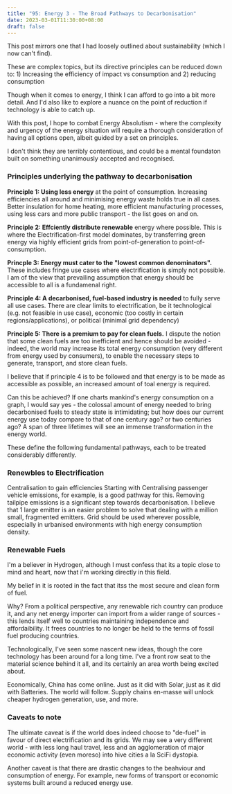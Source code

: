 ```yaml
---
title: "95: Energy 3 - The Broad Pathways to Decarbonisation"
date: 2023-03-01T11:30:00+08:00
draft: false
---
```


This post mirrors one that I had loosely outlined about sustainability (which I now can't find). 

These are complex topics, but its directive principles can be reduced down to: 1) Increasing the efficiency of impact vs consumption and 2) reducing consumption

Though when it comes to energy, I think I can afford to go into a bit more detail. And I'd also like to explore a nuance on the point of reduction if technology is able to catch up.

With this post, I hope to combat Energy Absolutism - where the complexity and urgency of the energy situation will require a thorough consideration of having all options open, albeit guided by a set on principles. 

I don't think they are terribly contentious, and could be a mental foundaton built on something unanimously accepted and recognised.

### Principles underlying the pathway to decarbonisation

**Principle 1: Using less energy** at the point of consumption. Increasing efficiencies all around and minimising energy waste holds true in all cases. Better insulation for home heating, more efficient manufacturing processes, using less cars and more public transport - the list goes on and on.

**Principle 2: Effciently distribute renewable** energy where possible. This is where the Electrification-first model dominates, by transferring green energy via highly efficient grids from point-of-generation to point-of-consumption. 

**Princple 3: Energy must cater to the "lowest common denominators".** These includes fringe use cases where electrification is simply not possible. I am of the view that prevailing assumption that energy should be accessible to all is a fundamenal right.

**Principle 4: A decarbonised, fuel-based industry is needed** to fully serve all use cases. There are clear limits to electrification, be it technological (e.g. not feasible in use case), economic (too costly in certain regions/applications), or political (minimal grid dependency)

**Principle 5: There is a premium to pay for clean fuels.** I dispute the notion that some clean fuels are too inefficient and hence should be avoided - indeed, the world may increase its total energy consumption (very different from energy used by consumers), to enable the necessary steps to generate, transport, and store clean fuels.

I believe that if principle 4 is to be followed and that energy is to be made as accessible as possible, an increased amount of toal energy is required.

Can this be achieved? If one charts mankind's energy consumption on a graph, I would say yes - the colossal amount of energy needed to bring  decarbonised fuels to steady state is intimidating; but how does our current energy use today compare to that of one century ago? or two centuries ago? A span of three lifetimes will see an immense transformation in the energy world.


These define the following fundamental pathways, each to be treated considerably differently.
 
### Renewbles to Electrification
Centralisation to gain efficiencies
Starting with
Centralising passenger vehicle emissions, for example, is a good pathway for this. Removing tailpipe emissions is a significant step towards decarbonisation. I believe that 1 large emitter is an easier problem to solve that dealing with a million small, fragmented emitters.
Grid should be used wherever possible, especially in urbanised environments with high energy consumption density.

### Renewable Fuels
I'm a believer in Hydrogen, although I must confess that its a topic close to mind and heart, now that i'm working directly in this field. 

My belief in it is rooted in the fact that itss the most secure and clean form of fuel. 

Why? From a political perspective, any renewable rich country can produce it, and any net energy importer can import from a wider range of sources - this lends itself well to countries maintaining independence and affordaibility. It frees countries to no longer be held to the terms of fossil fuel producing countries.

Technologically, I've seen some nascent new ideas, though the core technology has been around for a long time. I've a front row seat to the material science behind it all, and its certainly an area worth being excited about.

Economically, China has come online. Just as it did with Solar, just as it did with Batteries. The world will follow. Supply chains en-masse will unlock cheaper hydrogen generation, use, and more.
 
 
### Caveats to note

The ultimate caveat is if the world does indeed choose to "de-fuel" in favour of direct electrification and its grids. We may see a very different world - with less long haul travel, less 
and an agglomeration of major economic activity (even moreso) into hive cities a la SciFi dystopia.

Another caveat is that there are drastic changes to the beahviour and consumption of energy. For example, new forms of transport or economic systems built around a reduced energy use.